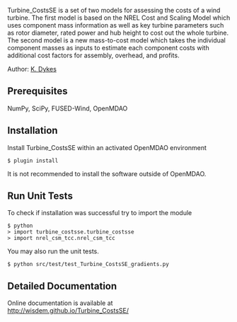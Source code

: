 Turbine_CostsSE is a set of two models for assessing the costs of a wind turbine.  The first model is based on the NREL Cost and Scaling Model which uses component mass information as well as key turbine parameters such as rotor diameter, rated power and hub height to cost out the whole turbine.  The second model is a new mass-to-cost model which takes the individual component masses as inputs to estimate each component costs with additional cost factors for assembly, overhead, and profits.

Author: [K. Dykes](mailto:katherine.dykes@nrel.gov)

## Prerequisites

NumPy, SciPy, FUSED-Wind, OpenMDAO

## Installation

Install Turbine_CostsSE within an activated OpenMDAO environment

	$ plugin install

It is not recommended to install the software outside of OpenMDAO.

## Run Unit Tests

To check if installation was successful try to import the module

	$ python
	> import turbine_costsse.turbine_costsse
	> import nrel_csm_tcc.nrel_csm_tcc

You may also run the unit tests.

	$ python src/test/test_Turbine_CostsSE_gradients.py

## Detailed Documentation

Online documentation is available at <http://wisdem.github.io/Turbine_CostsSE/>